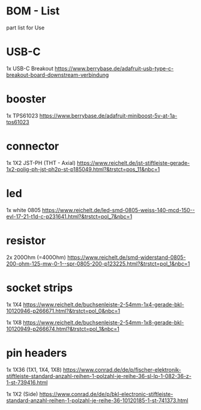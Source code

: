 # BOM - List

part list for Use

# USB-C
1x USB-C Breakout  https://www.berrybase.de/adafruit-usb-type-c-breakout-board-downstream-verbindung

# booster
1x TPS61023 https://www.berrybase.de/adafruit-miniboost-5v-at-1a-tps61023

# connector
1x 1X2 JST-PH (THT - Axial)  https://www.reichelt.de/jst-stiftleiste-gerade-1x2-polig-ph-jst-ph2p-st-p185049.html?&trstct=pos_11&nbc=1

# led
1x white 0805  https://www.reichelt.de/led-smd-0805-weiss-140-mcd-150--evl-17-21-t1d-c-p231641.html?&trstct=pol_7&nbc=1

# resistor
2x 200Ohm (=400Ohm) https://www.reichelt.de/smd-widerstand-0805-200-ohm-125-mw-0-1--spr-0805-200-p123225.html?&trstct=pol_1&nbc=1

# socket strips
1x  1X4 https://www.reichelt.de/buchsenleiste-2-54mm-1x4-gerade-bkl-10120946-p266671.html?&trstct=pol_0&nbc=1

1x  1X8 https://www.reichelt.de/buchsenleiste-2-54mm-1x8-gerade-bkl-10120949-p266674.html?&trstct=pol_1&nbc=1  

# pin headers
1x  1X36 (1X1, 1X4, 1X8) https://www.conrad.de/de/p/fischer-elektronik-stiftleiste-standard-anzahl-reihen-1-polzahl-je-reihe-36-sl-lp-1-082-36-z-1-st-739416.html

1x  1X2  (Side) https://www.conrad.de/de/p/bkl-electronic-stiftleiste-standard-anzahl-reihen-1-polzahl-je-reihe-36-10120185-1-st-741373.html 
